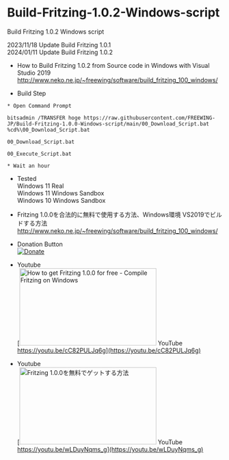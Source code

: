 # Build-Fritzing-1.0.2-Windows-script
Build Fritzing 1.0.2 Windows script

2023/11/18 Update Build Fritzing 1.0.1  
2024/01/11 Update Build Fritzing 1.0.2  

* How to Build Fritzing 1.0.2 from Source code in Windows with Visual Studio 2019  
http://www.neko.ne.jp/~freewing/software/build_fritzing_100_windows/  

* Build Step  
```
* Open Command Prompt

bitsadmin /TRANSFER hoge https://raw.githubusercontent.com/FREEWING-JP/Build-Fritzing-1.0.0-Windows-script/main/00_Download_Script.bat %cd%\00_Download_Script.bat

00_Download_Script.bat

00_Execute_Script.bat

* Wait an hour
```

* Tested  
Windows 11 Real  
Windows 11 Windows Sandbox  
Windows 10 Windows Sandbox  

* Fritzing 1.0.0を合法的に無料で使用する方法、Windows環境 VS2019でビルドする方法  
http://www.neko.ne.jp/~freewing/software/build_fritzing_100_windows/  

* Donation Button  
[![Donate](https://img.shields.io/badge/Donate-PayPal-green.svg)](https://www.paypal.com/cgi-bin/webscr?cmd=_s-xclick&hosted_button_id=T79HPJ5H79PBU)  

* Youtube  
[<img src="https://img.youtube.com/vi/cC82PULJq6g/maxresdefault.jpg" alt="How to get Fritzing 1.0.0 for free - Compile Fritzing on Windows" title="How to get Fritzing 1.0.0 for free - Compile Fritzing on Windows" width="320" height="180"> YouTube https://youtu.be/cC82PULJq6g](https://youtu.be/cC82PULJq6g)  

* Youtube  
[<img src="https://img.youtube.com/vi/wLDuyNqms_g/maxresdefault.jpg" alt="Fritzing 1.0.0を無料でゲットする方法" title="Fritzing 1.0.0を無料でゲットする方法" width="320" height="180"> YouTube https://youtu.be/wLDuyNqms_g](https://youtu.be/wLDuyNqms_g)  
